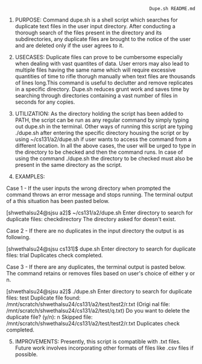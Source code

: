                                                          Dupe.sh README.md
                                                         

1. PURPOSE: Command dupe.sh is a shell script which searches for duplicate text files in the user input directory. After conducting a thorough search of the files present in the directory and its subdirectories, any duplicate files are brought to the notice of the user and are deleted only if the user agrees to it.

2. USECASES: Duplicate files can prove to be cumbersome especially when dealing with vast quantites of data. User errors may also lead to multiple files having the same name which will require excessive quantities of time to rifle thorugh manually when text files are thousands of lines long.This command is useful to declutter and remove replicates in a specific directory. Dupe.sh reduces grunt work and saves time by searching through directories containing a vast number of files in seconds for any copies.

3. UTILIZATION: As the directory holding the script has been added to PATH, the script can be run as any regular command by simply typing out dupe.sh in the terminal. Other ways of running this script are typing ./dupe.sh after entering the specific directory housing the script or by using ~/cs131/a2/dupe.sh if user wants to access the command from a different location. In all the above cases, the user will be urged to type in the directory to be checked and then the command runs. In case of using the command ./dupe.sh the directory to be checked must also be present in the same directory as the script.

4. EXAMPLES:

Case 1 - If the user inputs the wrong directory when prompted the command throws an error message and stops running. The terminal output of a this situation has been pasted below.

[shwethalsu24@sjsu a2]$ ~/cs131/a2/dupe.sh
Enter directory to search for duplicate files:
checkdirectory
The directory asked for doesn't exist.

Case 2 - If there are no duplicates in the input directory the output is as following.

[shwethalsu24@sjsu cs131]$ dupe.sh
Enter directory to search for duplicate files:
trial
Duplicates check completed.

Case 3 - If there are any duplicates, the terminal output is pasted below. The command retains or removes files based on user's choice of either y or n.

[shwethalsu24@sjsu a2]$ ./dupe.sh
Enter directory to search for duplicate files:
test
Duplicate file found: /mnt/scratch/shwethalsu24/cs131/a2/test/test2/r.txt (Origi                                                                                                             nal file: /mnt/scratch/shwethalsu24/cs131/a2/test/q.txt)
Do you want to delete the duplicate file? (y/n):
n
Skipped file: /mnt/scratch/shwethalsu24/cs131/a2/test/test2/r.txt
Duplicates check completed.

5. IMPROVEMENTS: Presently, this script is compatible with .txt files. Future work involves incorporating other formats of files like .csv files if possible.
